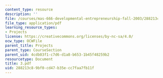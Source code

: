 ```yaml
---
content_type: resource
description: ''
file: /courses/mas-666-developmental-entrepreneurship-fall-2003/288213c89bf0cd47b35ecc7faa7fb11f_3.pdf
file_type: application/pdf
learning_resource_types:
- Projects
license: https://creativecommons.org/licenses/by-nc-sa/4.0/
ocw_type: OCWFile
parent_title: Projects
parent_type: CourseSection
parent_uid: 4cdb03f1-c7d6-d1a8-b653-1b45f48259b2
resourcetype: Document
title: 3.pdf
uid: 288213c8-9bf0-cd47-b35e-cc7faa7fb11f
---
```

